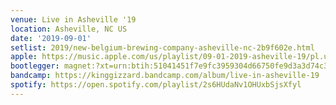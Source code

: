 ```yaml
---
venue: Live in Asheville '19
location: Asheville, NC US
date: '2019-09-01'
setlist: 2019/new-belgium-brewing-company-asheville-nc-2b9f602e.html
apple: https://music.apple.com/us/playlist/09-01-2019-asheville-19/pl.u-kv9lbmmTeDz9GN
bootlegger: magnet:?xt=urn:btih:51041451f7e9fc3959304d66750fe9d3a3d74c36&dn=King%20Gizzard%20%26%20The%20Lizard%20Wizard%20-%20Live%20In%20Asheville%20%2719%20%28FIXED%2015%20JAN%202021%29&tr=udp%3A%2F%2Ftracker.opentrackr.org%3A1337%2Fannounce&tr=udp%3A%2F%2F9.rarbg.to%3A2710%2Fannounce&tr=udp%3A%2F%2F9.rarbg.me%3A2710%2Fannounce
bandcamp: https://kinggizzard.bandcamp.com/album/live-in-asheville-19
spotify: https://open.spotify.com/playlist/2s6HUdaNv1OHUxbSjsXfyl
---
```

